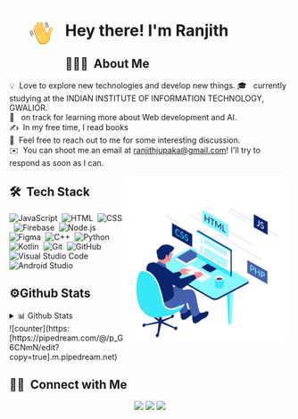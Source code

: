 <img alt="hello" src="./assets/hello.gif" width='100' align="left"/><h1>Hey there! I'm Ranjith</h1>

## 👨🏻‍💻 &nbsp;About Me

💡 &nbsp;Love to explore new technologies and develop new things.
🎓 &nbsp; currently studying at the INDIAN INSTITUTE OF INFORMATION TECHNOLOGY, GWALIOR.\
🌱 &nbsp; on track for learning more about Web development and AI.\
✍️ &nbsp;In my free time, I read books\
💬 &nbsp;Feel free to reach out to me for  some interesting discussion.\
✉️ &nbsp;You can shoot me an email at ranjithjupaka@gmail.com! I'll try to respond as soon as I can.

<img alt=" Coding" src="./assets/developer.gif" width='300' height='300' align="right"/>

## 🛠 &nbsp;Tech Stack

![JavaScript](https://img.shields.io/badge/-JavaScript-05122A?style=flat&logo=javascript)&nbsp;
![HTML](https://img.shields.io/badge/-HTML-05122A?style=flat&logo=HTML5)&nbsp;
![CSS](https://img.shields.io/badge/-CSS-05122A?style=flat&logo=CSS3&logoColor=1572B6)&nbsp;
![Firebase](https://img.shields.io/badge/-Firebase-05122A?style=flat&logo=firebase)&nbsp;
![Node.js](https://img.shields.io/badge/-Node.js-05122A?style=flat&logo=node.js)&nbsp;
![Figma](https://img.shields.io/badge/-Figma-05122A?style=flat&logo=figma)&nbsp;
![C++](https://img.shields.io/badge/-C++-05122A?style=flat&logo=C%2B%2B&logoColor=00599C)&nbsp;
![Python](https://img.shields.io/badge/-Python-05122A?style=flat&logo=python)&nbsp;
![Kotlin](https://img.shields.io/badge/-kotlin-05122A?style=flat&logo=kotlin)&nbsp;
![Git](https://img.shields.io/badge/-Git-05122A?style=flat&logo=git)&nbsp;
![GitHub](https://img.shields.io/badge/-GitHub-05122A?style=flat&logo=github)&nbsp;
![Visual Studio Code](https://img.shields.io/badge/-Visual%20Studio%20Code-05122A?style=flat&logo=visual-studio-code&logoColor=007ACC)&nbsp;
![Android Studio](https://img.shields.io/badge/-androidstudio-05122A?style=flat&logo=android%20studio&logoColor=green)&nbsp;

## ⚙️Github Stats
<details>
<summary>📊 Github Stats</summary>
<p align="center"> <img src="https://github-readme-stats.vercel.app/api?username=ranjithcoder&show_icons=true&theme=vision-friendly-dark" alt="PowerCoder | Stats" />
 
<p align="center"><img src="https://github-readme-stats.vercel.app/api/top-langs/?username=ranjithcoder&layout=compact&theme=vision-friendly-dark" width="350" height="250" >
</div>

<div align="center">

[![GitHub Streak](https://github-readme-streak-stats.herokuapp.com/?user=ranjithcoder&theme=vision-friendly-dark)](https://github.com/ranjithcoder)

</div>

<div align="center">

[![GitHub Streak](https://github-profile-trophy.vercel.app/?username=ranjithcoder&margin-w=15&theme=vision-friendly-dark&column=3)](https://github.com/ranjithcoder)

</div>
</details>
![counter](https:[https://pipedream.com/@/p_G6CNmN/edit?copy=true].m.pipedream.net)


## 🤝🏻 &nbsp;Connect with Me

<p align="center">
<a href="https://linkedin.com/in/jupaka-ranjith-998675164/"><img src="https://img.shields.io/badge/-Ranjith%20Jupaka-0077B5?style=flat&logo=Linkedin&logoColor=white"/></a>
<a href="mailto:ranjithjupaka@gmail.com"><img src="https://img.shields.io/badge/-ranjithjupaka@gmail.com-D14836?style=flat&logo=Gmail&logoColor=white"/></a>
<a href="https://www.instagram.com/ranjithjupaka_1/"><img src="https://img.shields.io/badge/-@ranjithjupaka_1-E4405F?style=flat&logo=Instagram&logoColor=white"/></a>
</p>
